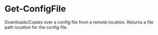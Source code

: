 # Get-ConfigFile
Downloads/Copies over a config file from a remote location. Returns a file path location for the config file.
